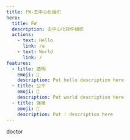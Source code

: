 ```yaml
---
title: FW-去中心化组织
hero:
  title: FW
  description: 去中心化软件组织
  actions:
    - text: Hello
      link: /a
    - text: World
      link: /
features:
  - title: 透明
    emoji: 🌟
    description: Put hello description here
  - title: 公平
    emoji: 🌈
    description: Put world description here
  - title: 连接
    emoji: 🚀
    description: Put ! description here
---
```


doctor
